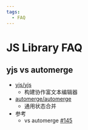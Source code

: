 ```yaml
---
tags:
  - FAQ
---
```


# JS Library FAQ

## yjs vs automerge

- [yjs/yjs](https://github.com/yjs/yjs)
  - 构建协作富文本编辑器
- [automerge/automerge](https://github.com/automerge/automerge)
  - 通用状态合并
- 参考
  - vs automerge [#145](https://github.com/yjs/yjs/issues/145)
